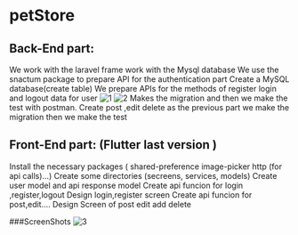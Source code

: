 # petStore
## Back-End part:
We work with the laravel frame work with the Mysql database
We use the snactum package to prepare API for the authentication part
Create a MySQL database(create table)
We prepare APIs for the methods of register login and logout data for user
![1](https://user-images.githubusercontent.com/86724644/185792843-c994afe9-b731-4a9d-a084-dc10c7ab3a2d.PNG)
![2](https://user-images.githubusercontent.com/86724644/185793069-4ebcbbc7-28be-40f9-ae2b-55e57a3dedbd.PNG)
Makes the migration and then we make the test with postman.
Create post ,edit delete as the previous part we make the migration then we make the test
  
  

## Front-End part: (Flutter last version )
Install the necessary packages ( shared-preference image-picker http (for api calls)...)
Create some directories (secreens, services, models)
Create user model and api response model
Create api funcion for login ,register,logout
Design login,register screen 
Create api funcion for post,edit....
Design Screen of post edit add delete

###ScreenShots
![3](https://user-images.githubusercontent.com/86724644/185793514-967a71b7-e837-497e-98ba-96970088e3d7.jpeg)



